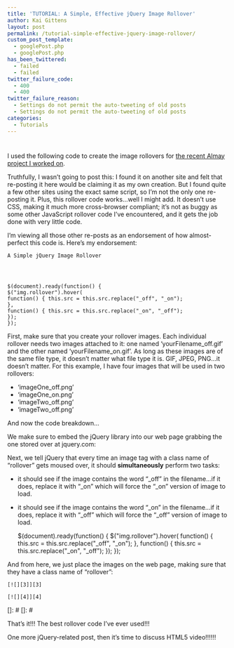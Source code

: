 ```yaml
---
title: 'TUTORIAL: A Simple, Effective jQuery Image Rollover'
author: Kai Gittens
layout: post
permalink: /tutorial-simple-effective-jquery-image-rollover/
custom_post_template:
  - googlePost.php
  - googlePost.php
has_been_twittered:
  - failed
  - failed
twitter_failure_code:
  - 400
  - 400
twitter_failure_reason:
  - Settings do not permit the auto-tweeting of old posts
  - Settings do not permit the auto-tweeting of old posts
categories:
  - Tutorials
---
```

# 

I used the following code to create the image rollovers for [the recent Almay project I worked on][1].

 [1]: http://kaidez.com/almay-project-using-html5-net-jquery/

Truthfully, I wasn’t going to post this: I found it on another site and felt that re-posting it here would be claiming it as my own creation. But I found quite a few other sites using the exact same script, so I’m not the only one re-posting it. Plus, this rollover code works…well I might add. It doesn’t use CSS, making it much more cross-browser compliant; it’s not as buggy as some other JavaScript rollover code I’ve encountered, and it gets the job done with very little code. 

I’m viewing all those other re-posts as an endorsement of how almost-perfect this code is. Here’s my endorsement: 

     
    
    
    
    A Simple jQuery Image Rollover
    
    
    
    
    $(document).ready(function() {
    $("img.rollover").hover( 
    function() { this.src = this.src.replace("_off", "_on"); 
    }, 
    function() { this.src = this.src.replace("_on", "_off"); 
    });
    }); 
    
    
    
     
    
     
    
    
    
    
    
    





First, make sure that you create your rollover images. Each individual rollover needs two images attached to it: one named ‘yourFilename_off.gif’ and the other named ‘yourFilename_on.gif’. As long as these images are of the same file type, it doesn’t matter what file type it is. GIF, JPEG, PNG…it doesn’t matter. For this example, I have four images that will be used in two rollovers:

*   ‘imageOne_off.png’
*   ‘imageOne_on.png’
*   ‘imageTwo_off.png’
*   ‘imageTwo_off.png’

And now the code breakdown…

We make sure to embed the jQuery library into our web page grabbing the one stored over at jquery.com:

    
    





Next, we tell jQuery that every time an image tag with a class name of “rollover” gets moused over, it should **simultaneously** perform two tasks:

*   it should see if the image contains the word “\_off” in the filename…if it does, replace it with “\_on” which will force the “_on” version of image to load.  

*   it should see if the image contains the word “\_on” in the filename…if it does, replace it with “\_off” which will force the “_off” version of image to load.

    
    $(document).ready(function() {
    $("img.rollover").hover( 
    function() { this.src = this.src.replace("_off", "_on"); 
    }, 
    function() { this.src = this.src.replace("_on", "_off"); 
    });
    }); 
    
    





And from here, we just place the images on the web page, making sure that they have a class name of “rollover”:

    [![][3]][3]
    
    [![][4]][4]
    

 []: #
 []: #





That’s it!!! The best rollover code I’ve ever used!!!

One more jQuery-related post, then it’s time to discuss HTML5 video!!!!!!